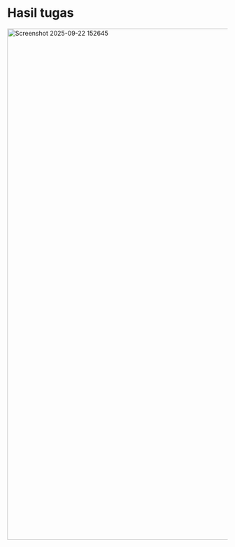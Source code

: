 # Hasil tugas

<img width="631" height="1168" alt="Screenshot 2025-09-22 152645" src="https://github.com/user-attachments/assets/6e2d7fd7-4923-4961-9041-1edb8f98a616" />

